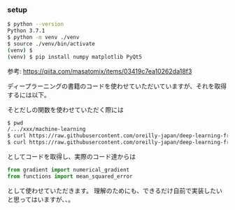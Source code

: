 
### setup

```bash
$ python --version
Python 3.7.1
$ python -m venv ./venv
$ source ./venv/bin/activate
(venv) $
(venv) $ pip install numpy matplotlib PyQt5
```

参考: https://qiita.com/masatomix/items/03419c7ea10262da18f3

ディープラーニングの書籍のコードを使わせていただいていますが、それを取得するには以下。

そとだしの関数を使わせていただく際には

```bash
$ pwd
/.../xxx/machine-learning
$ curl https://raw.githubusercontent.com/oreilly-japan/deep-learning-from-scratch/master/common/functions.py -O
$ curl https://raw.githubusercontent.com/oreilly-japan/deep-learning-from-scratch/master/common/gradient.py -O
```

としてコードを取得し、実際のコード達からは


```python
from gradient import numerical_gradient
from functions import mean_squared_error
```

として使わせていただきます。
理解のためにも、できるだけ自前で実装したいと思ってはいますが、、。




